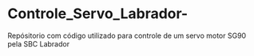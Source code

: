 # Controle_Servo_Labrador-
Repósitorio com código utilizado para controle de um servo motor SG90 pela SBC Labrador
